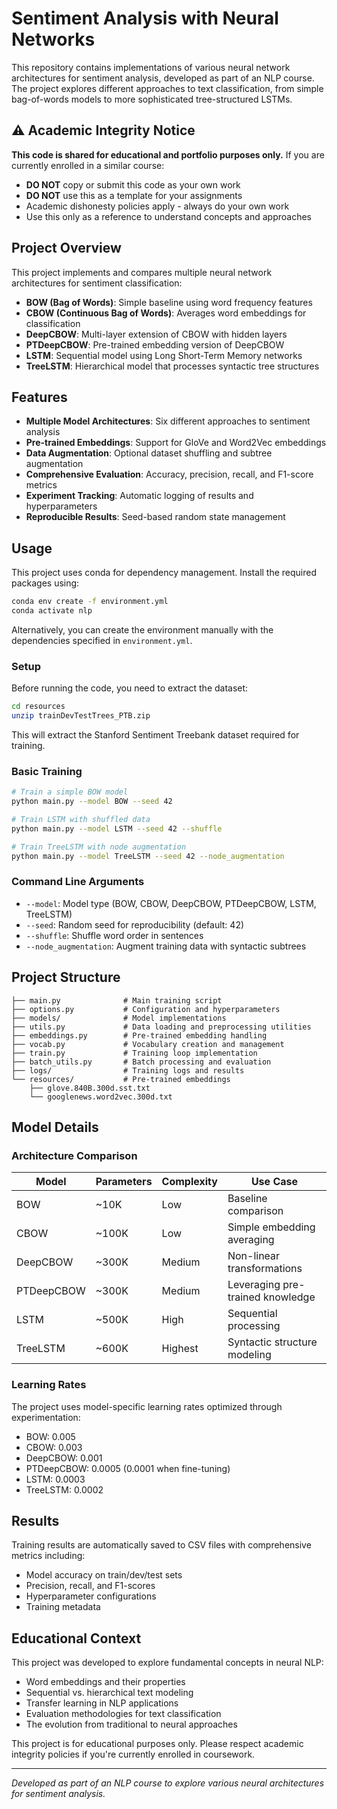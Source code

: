 # Sentiment Analysis with Neural Networks

This repository contains implementations of various neural network architectures for sentiment analysis, developed as part of an NLP course. The project explores different approaches to text classification, from simple bag-of-words models to more sophisticated tree-structured LSTMs.

## ⚠️ Academic Integrity Notice

**This code is shared for educational and portfolio purposes only.** If you are currently enrolled in a similar course:
- **DO NOT** copy or submit this code as your own work
- **DO NOT** use this as a template for your assignments
- Academic dishonesty policies apply - always do your own work
- Use this only as a reference to understand concepts and approaches

## Project Overview

This project implements and compares multiple neural network architectures for sentiment classification:

- **BOW (Bag of Words)**: Simple baseline using word frequency features
- **CBOW (Continuous Bag of Words)**: Averages word embeddings for classification
- **DeepCBOW**: Multi-layer extension of CBOW with hidden layers
- **PTDeepCBOW**: Pre-trained embedding version of DeepCBOW
- **LSTM**: Sequential model using Long Short-Term Memory networks
- **TreeLSTM**: Hierarchical model that processes syntactic tree structures

## Features

- **Multiple Model Architectures**: Six different approaches to sentiment analysis
- **Pre-trained Embeddings**: Support for GloVe and Word2Vec embeddings
- **Data Augmentation**: Optional dataset shuffling and subtree augmentation
- **Comprehensive Evaluation**: Accuracy, precision, recall, and F1-score metrics
- **Experiment Tracking**: Automatic logging of results and hyperparameters
- **Reproducible Results**: Seed-based random state management

## Usage

This project uses conda for dependency management. Install the required packages using:

```bash
conda env create -f environment.yml
conda activate nlp
```

Alternatively, you can create the environment manually with the dependencies specified in `environment.yml`.

### Setup

Before running the code, you need to extract the dataset:


```bash
cd resources
unzip trainDevTestTrees_PTB.zip
```

This will extract the Stanford Sentiment Treebank dataset required for training.

### Basic Training

```bash
# Train a simple BOW model
python main.py --model BOW --seed 42

# Train LSTM with shuffled data
python main.py --model LSTM --seed 42 --shuffle

# Train TreeLSTM with node augmentation
python main.py --model TreeLSTM --seed 42 --node_augmentation
```

### Command Line Arguments

- `--model`: Model type (BOW, CBOW, DeepCBOW, PTDeepCBOW, LSTM, TreeLSTM)
- `--seed`: Random seed for reproducibility (default: 42)
- `--shuffle`: Shuffle word order in sentences
- `--node_augmentation`: Augment training data with syntactic subtrees

## Project Structure

```
├── main.py              # Main training script
├── options.py           # Configuration and hyperparameters
├── models/              # Model implementations
├── utils.py             # Data loading and preprocessing utilities
├── embeddings.py        # Pre-trained embedding handling
├── vocab.py             # Vocabulary creation and management
├── train.py             # Training loop implementation
├── batch_utils.py       # Batch processing and evaluation
├── logs/                # Training logs and results
└── resources/           # Pre-trained embeddings
    ├── glove.840B.300d.sst.txt
    └── googlenews.word2vec.300d.txt
```

## Model Details

### Architecture Comparison

| Model | Parameters | Complexity | Use Case |
|-------|------------|------------|----------|
| BOW | ~10K | Low | Baseline comparison |
| CBOW | ~100K | Low | Simple embedding averaging |
| DeepCBOW | ~300K | Medium | Non-linear transformations |
| PTDeepCBOW | ~300K | Medium | Leveraging pre-trained knowledge |
| LSTM | ~500K | High | Sequential processing |
| TreeLSTM | ~600K | Highest | Syntactic structure modeling |

### Learning Rates

The project uses model-specific learning rates optimized through experimentation:

- BOW: 0.005
- CBOW: 0.003
- DeepCBOW: 0.001
- PTDeepCBOW: 0.0005 (0.0001 when fine-tuning)
- LSTM: 0.0003
- TreeLSTM: 0.0002

## Results

Training results are automatically saved to CSV files with comprehensive metrics including:
- Model accuracy on train/dev/test sets
- Precision, recall, and F1-scores
- Hyperparameter configurations
- Training metadata

## Educational Context

This project was developed to explore fundamental concepts in neural NLP:
- Word embeddings and their properties
- Sequential vs. hierarchical text modeling
- Transfer learning in NLP applications
- Evaluation methodologies for text classification
- The evolution from traditional to neural approaches

This project is for educational purposes only. Please respect academic integrity policies if you're currently enrolled in coursework.

---

*Developed as part of an NLP course to explore various neural architectures for sentiment analysis.*